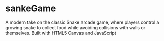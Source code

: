 # sankeGame
A modern take on the classic Snake arcade game, where players control a growing snake to collect food while avoiding collisions with walls or themselves. Built with HTML5 Canvas and JavaScript
